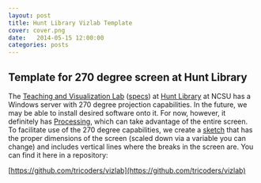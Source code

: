 ```yaml
---
layout: post
title: Hunt Library Vizlab Template
cover: cover.png
date:   2014-05-15 12:00:00
categories: posts
---
```


## Template for 270 degree screen at Hunt Library

The [Teaching and Visualization Lab](http://www.lib.ncsu.edu/spaces/teaching-and-visualization-lab) ([specs](https://magnolia.lib.ncsu.edu/tech_specs/?room=tv)) at [Hunt Library](http://www.lib.ncsu.edu/huntlibrary) at NCSU has a Windows server with 270 degree projection capabilities. In the future, we may be able to install desired software onto it. For now, however, it definitely has [Processing](http://processing.org/), which can take advantage of the entire screen. To facilitate use of the 270 degree capabilities, we create a [sketch](https://github.com/tricoders/vizlab) that has the proper dimensions of the screen (scaled down via a variable you can change) and includes vertical lines where the breaks in the screen are. You can find it here in a repository:

[https://github.com/tricoders/vizlab](https://github.com/tricoders/vizlab)

